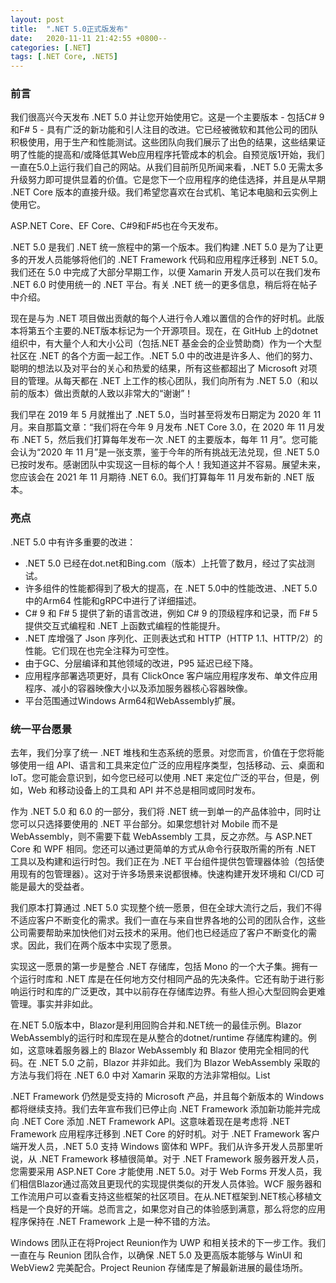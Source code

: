 ```yaml
---
layout: post
title:  ".NET 5.0正式版发布"
date:   2020-11-11 21:42:55 +0800--
categories: [.NET]
tags: [.NET Core, .NET5]  
---
```


### 前言
我们很高兴今天发布 .NET 5.0 并让您开始使用它。这是一个主要版本 - 包括C# 9和F# 5 - 具有广泛的新功能和引人注目的改进。它已经被微软和其他公司的团队积极使用，用于生产和性能测试。这些团队向我们展示了出色的结果，这些结果证明了性能的提高和/或降低其Web应用程序托管成本的机会。自预览版1开始，我们一直在5.0上运行我们自己的网站。从我们目前所见所闻来看，.NET 5.0 无需太多升级努力即可提供显着的价值。它是您下一个应用程序的绝佳选择，并且是从早期 .NET Core 版本的直接升级。我们希望您喜欢在台式机、笔记本电脑和云实例上使用它。

ASP.NET Core、EF Core、C#9和F#5也在今天发布。

.NET 5.0 是我们 .NET 统一旅程中的第一个版本。我们构建 .NET 5.0 是为了让更多的开发人员能够将他们的 .NET Framework 代码和应用程​​序迁移到 .NET 5.0。我们还在 5.0 中完成了大部分早期工作，以便 Xamarin 开发人员可以在我们发布 .NET 6.0 时使用统一的 .NET 平台。有关 .NET 统一的更多信息，稍后将在帖子中介绍。

现在是与为 .NET 项目做出贡献的每个人进行令人难以置信的合作的好时机。此版本将第五个主要的.NET版本标记为一个开源项目。现在，在 GitHub 上的dotnet 组织中，有大量个人和大小公司（包括.NET 基金会的企业赞助商）作为一个大型社区在 .NET 的各个方面一起工作。.NET 5.0 中的改进是许多人、他们的努力、聪明的想法以及对平台的关心和热爱的结果，所有这些都超出了 Microsoft 对项目的管理。从每天都在 .NET 上工作的核心团队，我们向所有为 .NET 5.0（和以前的版本）做出贡献的人致以非常大的“谢谢”！

我们早在 2019 年 5 月就推出了 .NET 5.0，当时甚至将发布日期定为 2020 年 11 月。来自那篇文章：“我们将在今年 9 月发布 .NET Core 3.0，在 2020 年 11 月发布 .NET 5，然后我们打算每年发布一次 .NET 的主要版本，每年 11 月”。您可能会认为“2020 年 11 月”是一张支票，鉴于今年的所有挑战无法兑现，但 .NET 5.0 已按时发布。感谢团队中实现这一目标的每个人！我知道这并不容易。展望未来，您应该会在 2021 年 11 月期待 .NET 6.0。我们打算每年 11 月发布新的 .NET 版本。

### 亮点
.NET 5.0 中有许多重要的改进：

- .NET 5.0 已经在dot.net和Bing.com（版本）上托管了数月，经过了实战测试。
- 许多组件的性能都得到了极大的提高，在 .NET 5.0中的性能改进、.NET 5.0中的Arm64 性能和gRPC中进行了详细描述。
- C# 9 和 F# 5 提供了新的语言改进，例如 C# 9 的顶级程序和记录，而 F# 5 提供交互式编程和 .NET 上函数式编程的性能提升。
- .NET 库增强了 Json 序列化、正则表达式和 HTTP（HTTP 1.1、HTTP/2）的性能。它们现在也完全注释为可空性。
- 由于GC、分层编译和其他领域的改进，P95 延迟已经下降。
- 应用程序部署选项更好，具有 ClickOnce 客户端应用程序发布、单文件应用程序、减小的容器映像大小以及添加服务器核心容器映像。
- 平台范围通过Windows Arm64和WebAssembly扩展。

### 统一平台愿景

去年，我们分享了统一 .NET 堆栈和生态系统的愿景。对您而言，价值在于您将能够使用一组 API、语言和工具来定位广泛的应用程序类型，包括移动、云、桌面和 IoT。您可能会意识到，如今您已经可以使用 .NET 来定位广泛的平台，但是，例如，Web 和移动设备上的工具和 API 并不总是相同或同时发布。

作为 .NET 5.0 和 6.0 的一部分，我们将 .NET 统一到单一的产品体验中，同时让您可以只选择要使用的 .NET 平台部分。如果您想针对 Mobile 而不是 WebAssembly，则不需要下载 WebAssembly 工具，反之亦然。与 ASP.NET Core 和 WPF 相同。您还可以通过更简单的方式从命令行获取所需的所有 .NET 工具以及构建和运行时包。我们正在为 .NET 平台组件提供包管理器体验（包括使用现有的包管理器）。这对于许多场景来说都很棒。快速构建开发环境和 CI/CD 可能是最大的受益者。

我们原本打算通过 .NET 5.0 实现整个统一愿景，但在全球大流行之后，我们不得不适应客户不断变化的需求。我们一直在与来自世界各地的公司的团队合作，这些公司需要帮助来加快他们对云技术的采用。他们也已经适应了客户不断变化的需求。因此，我们在两个版本中实现了愿景。

实现这一愿景的第一步是整合 .NET 存储库，包括 Mono 的一个大子集。拥有一个运行时库和 .NET 库是在任何地方交付相同产品的先决条件。它还有助于进行影响运行时和库的广泛更改，其中以前存在存储库边界。有些人担心大型回购会更难管理。事实并非如此。

在.NET 5.0版本中，Blazor是利用回购合并和.NET统一的最佳示例。Blazor WebAssembly的运行时和库现在是从整合的dotnet/runtime 存储库构建的。例如，这意味着服务器上的 Blazor WebAssembly 和 Blazor 使用完全相同的代码。在 .NET 5.0 之前，Blazor 并非如此。我们为 Blazor WebAssembly 采取的方法与我们将在 .NET 6.0 中对 Xamarin 采取的方法非常相似。List<T>

.NET Framework 仍然是受支持的 Microsoft 产品，并且每个新版本的 Windows 都将继续支持。我们去年宣布我们已停止向 .NET Framework 添加新功能并完成向 .NET Core 添加 .NET Framework API。这意味着现在是考虑将 .NET Framework 应用程序迁移到 .NET Core 的好时机。对于 .NET Framework 客户端开发人员，.NET 5.0 支持 Windows 窗体和 WPF。我们从许多开发人员那里听说，从 .NET Framework 移植很简单。对于 .NET Framework 服务器开发人员，您需要采用 ASP.NET Core 才能使用 .NET 5.0。对于 Web Forms 开发人员，我们相信Blazor通过高效且更现代的实现提供类似的开发人员体验。WCF 服务器和工作流用户可以查看支持这些框架的社区项目。在从.NET框架到.NET核心移植文档是一个良好的开端。总而言之，如果您对自己的体验感到满意，那么将您的应用程序保持在 .NET Framework 上是一种不错的方法。

Windows 团队正在将Project Reunion作为 UWP 和相关技术的下一步工作。我们一直在与 Reunion 团队合作，以确保 .NET 5.0 及更高版本能够与 WinUI 和 WebView2 完美配合。Project Reunion 存储库是了解最新进展的最佳场所。